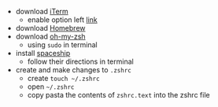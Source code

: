 - download [iTerm](https://iterm2.com)
  - enable option left [link](https://apple.stackexchange.com/questions/154292/iterm-going-one-word-backwards-and-forwards) 
- download [Homebrew]([https://ohmyz.sh](https://brew.sh))
- download [oh-my-zsh](https://ohmyz.sh)
  - using `sudo` in terminal
- install [spaceship](https://github.com/spaceship-prompt/spaceship-prompt)
  - follow their directions in terminal
- create and make changes to `.zshrc`
  - create `touch ~/.zshrc`
  - open `~/.zshrc`
  - copy pasta the contents of `zshrc.text` into the zshrc file

